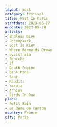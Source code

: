 ```yaml
---
layout: post
category: festival
title: Post In Paris
startdate: 2023-05-27
enddate: 2023-05-28
artists: 
- Endless Dive
- Cosmopaark
- Lost In Kiev
- Where Mermaids Drown
- Lysistrata
- Peniche
- Ef
- Death Engine
- Bank Myna
- Saar
- Maudits
- Yarotz
- Arhios
- Birds In Row
place: 
- Petit Bain
- La Dame de Canton
country: France
city: Paris
---
```


